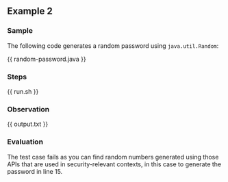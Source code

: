 ## Example 2

### Sample

The following code generates a random password using `java.util.Random`:

{{ random-password.java }}

### Steps

{{ run.sh }}

### Observation

{{ output.txt }}

### Evaluation

The test case fails as you can find random numbers generated using those APIs that are used in security-relevant contexts, in this case to generate the password in line 15.
